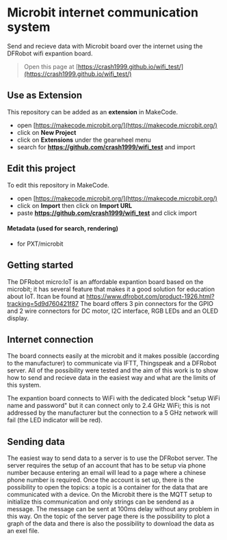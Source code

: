 
# Microbit internet communication system

Send and recieve data with Microbit board over the internet using the DFRobot wifi expantion board. 


> Open this page at [https://crash1999.github.io/wifi_test/](https://crash1999.github.io/wifi_test/)

## Use as Extension

This repository can be added as an **extension** in MakeCode.

* open [https://makecode.microbit.org/](https://makecode.microbit.org/)
* click on **New Project**
* click on **Extensions** under the gearwheel menu
* search for **https://github.com/crash1999/wifi_test** and import

## Edit this project

To edit this repository in MakeCode.

* open [https://makecode.microbit.org/](https://makecode.microbit.org/)
* click on **Import** then click on **Import URL**
* paste **https://github.com/crash1999/wifi_test** and click import

#### Metadata (used for search, rendering)

* for PXT/microbit
<script src="https://makecode.com/gh-pages-embed.js"></script><script>makeCodeRender("{{ site.makecode.home_url }}", "{{ site.github.owner_name }}/{{ site.github.repository_name }}");</script>


## Getting started

The DFRobot micro:IoT is an affordable expantion board based on the microbit; it has several feature that makes it a good solution for education about IoT. Itcan be found at https://www.dfrobot.com/product-1926.html?tracking=5d9d760421f87
The board offers 3 pin connectors for the GPIO and 2 wire connectors for DC motor, I2C interface, RGB LEDs and an OLED display. 

## Internet connection

The board connects easily at the microbit and it makes possible (according to the manufacturer) to communicate via IFTT, Thingspeak and a DFRobot server. All of the possibility were tested and the aim of this work is to show how to send and recieve data in the easiest way and what are the limits of this system. 

The expantion board connects to WiFi with the dedicated block "setup WiFi name and password" but it can connect only to 2.4 GHz WiFi; this is not addressed by the manufacturer but the connection to a 5 GHz network will fail (the LED indicator will be red). 

## Sending data

The easiest way to send data to a server is to use the DFRobot server. The server requires the setup of an account that has to be setup via phone number because entering an email will lead to a page where a chinese phone number is required. Once the account is set up, there is the possibility to open the topics: a topic is a container for the data that are communicated with a device. 
On the Microbit there is the MQTT setup to initialize this communication and only strings can be sendend as a message. The message can be sent at 100ms delay without any problem in this way. 
On the topic of the server page there is the possibility to plot a graph of the data and there is also the possibility to download the data as an exel file. 
